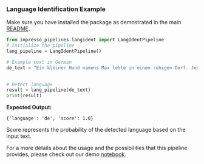 ### Language Identification Example
Make sure you have installed the package as demostrated in the main [README](README.md). 
```python
from impresso_pipelines.langident import LangIdentPipeline
# Initialize the pipeline
lang_pipeline = LangIdentPipeline()

# Example text in German
de_text = "Ein kleiner Hund namens Max lebte in einem ruhigen Dorf. Jeden Tag rannte er durch die Straßen und spielte mit den Kindern. Eines Tages fand er einen geheimen Garten, den niemand kannte. Max entschied sich, den Garten zu erkunden und entdeckte viele schöne Blumen und Tiere. Von diesem Tag an besuchte er den Garten jeden Nachmittag."
     

# Detect language
result = lang_pipeline(de_text)
print(result)
```
**Expected Output:**
```
{'language': 'de', 'score': 1.0}
```
Score represents the probability of the detected language based on the input text.


For a more details about the usage and the possibilities that this pipeline provides, please check out our demo [notebook](https://github.com/impresso/impresso-datalab-notebooks/blob/main/annotate/langident_pipeline_demo.ipynb). 